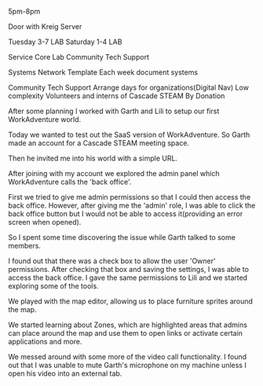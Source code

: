5pm-8pm

Door with Kreig
Server

Tuesday 3-7 LAB
Saturday 1-4 LAB

Service Core
	Lab
	Community Tech Support

Systems
	Network Template
	Each week document systems

Community Tech Support
	Arrange days for organizations(Digital Nav)
	Low complexity
	Volunteers and interns of Cascade STEAM
	By Donation

After some planning I worked with Garth and Lili to setup our first WorkAdventure world.

Today we wanted to test out the SaaS version of WorkAdventure. So Garth made an account for a Cascade STEAM meeting space.

Then he invited me into his world with a simple URL.

After joining with my account we explored the admin panel which WorkAdventure calls the 'back office'.

First we tried to give me admin permissions so that I could then access the back office. However, after giving me the 'admin' role, I was able to click the back office button but I would not be able to access it(providing an error screen when opened).

So I spent some time discovering the issue while Garth talked to some members.

I found out that there was a check box to allow the user 'Owner' permissions. After checking that box and saving the settings, I was able to access the back office. I gave the same permissions to Lili and we started exploring some of the tools.

We played with the map editor, allowing us to place furniture sprites around the map. 

We started learning about Zones, which are highlighted areas that admins can place around the map and use them to open links or activate certain applications and more.

We messed around with some more of the video call functionality. I found out that I was unable to mute Garth's microphone on my machine unless I open his video into an external tab.